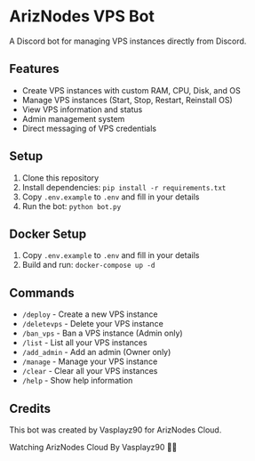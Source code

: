 # ArizNodes VPS Bot

A Discord bot for managing VPS instances directly from Discord.

## Features

- Create VPS instances with custom RAM, CPU, Disk, and OS
- Manage VPS instances (Start, Stop, Restart, Reinstall OS)
- View VPS information and status
- Admin management system
- Direct messaging of VPS credentials

## Setup

1. Clone this repository
2. Install dependencies: `pip install -r requirements.txt`
3. Copy `.env.example` to `.env` and fill in your details
4. Run the bot: `python bot.py`

## Docker Setup

1. Copy `.env.example` to `.env` and fill in your details
2. Build and run: `docker-compose up -d`

## Commands

- `/deploy` - Create a new VPS instance
- `/deletevps` - Delete your VPS instance
- `/ban_vps` - Ban a VPS instance (Admin only)
- `/list` - List all your VPS instances
- `/add_admin` - Add an admin (Owner only)
- `/manage` - Manage your VPS instance
- `/clear` - Clear all your VPS instances
- `/help` - Show help information

## Credits

This bot was created by Vasplayz90 for ArizNodes Cloud.

Watching ArizNodes Cloud By Vasplayz90 🚀🚀
